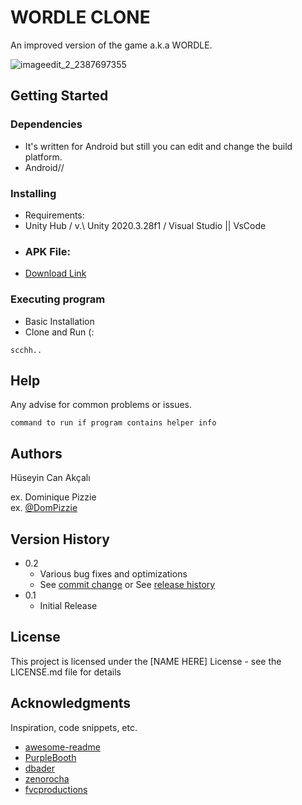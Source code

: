 # WORDLE CLONE 
An improved version of the game a.k.a WORDLE.

![imageedit_2_2387697355](https://user-images.githubusercontent.com/80987102/153830835-907d2f52-2488-49e3-b4d4-2284d849d784.png)


## Getting Started

### Dependencies

* It's written for Android but still you can edit and change the build platform.
* Android//

### Installing

* Requirements:
* Unity Hub / v.\ Unity 2020.3.28f1 / Visual Studio || VsCode
* ### APK File:
* [Download Link](https://file.io/spPnpZv4ZYRh)

### Executing program

* Basic Installation
* Clone and Run (:
```
scchh..
```

## Help

Any advise for common problems or issues.
```
command to run if program contains helper info
```

## Authors

Hüseyin Can Akçalı

ex. Dominique Pizzie  
ex. [@DomPizzie](https://twitter.com/dompizzie)

## Version History

* 0.2
    * Various bug fixes and optimizations
    * See [commit change]() or See [release history]()
* 0.1
    * Initial Release

## License

This project is licensed under the [NAME HERE] License - see the LICENSE.md file for details

## Acknowledgments

Inspiration, code snippets, etc.
* [awesome-readme](https://github.com/matiassingers/awesome-readme)
* [PurpleBooth](https://gist.github.com/PurpleBooth/109311bb0361f32d87a2)
* [dbader](https://github.com/dbader/readme-template)
* [zenorocha](https://gist.github.com/zenorocha/4526327)
* [fvcproductions](https://gist.github.com/fvcproductions/1bfc2d4aecb01a834b46)
